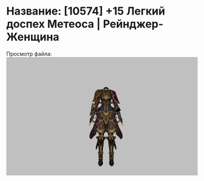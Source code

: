 # Название: [10574] +15 Легкий доспех Метеоса | Рейнджер-Женщина

Просмотр файла:
![p030030.png](p030030.png)